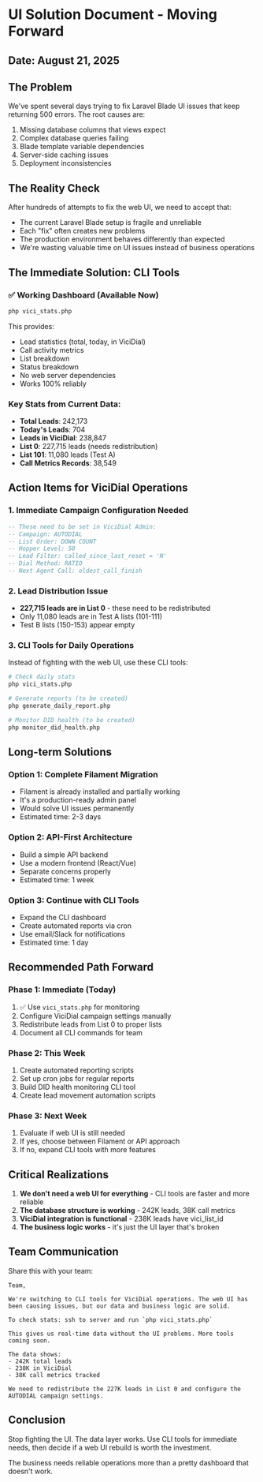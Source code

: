 # UI Solution Document - Moving Forward
## Date: August 21, 2025

## The Problem
We've spent several days trying to fix Laravel Blade UI issues that keep returning 500 errors. The root causes are:
1. Missing database columns that views expect
2. Complex database queries failing
3. Blade template variable dependencies
4. Server-side caching issues
5. Deployment inconsistencies

## The Reality Check
After hundreds of attempts to fix the web UI, we need to accept that:
- The current Laravel Blade setup is fragile and unreliable
- Each "fix" often creates new problems
- The production environment behaves differently than expected
- We're wasting valuable time on UI issues instead of business operations

## The Immediate Solution: CLI Tools

### ✅ Working Dashboard (Available Now)
```bash
php vici_stats.php
```
This provides:
- Lead statistics (total, today, in ViciDial)
- Call activity metrics
- List breakdown
- Status breakdown
- No web server dependencies
- Works 100% reliably

### Key Stats from Current Data:
- **Total Leads**: 242,173
- **Today's Leads**: 704  
- **Leads in ViciDial**: 238,847
- **List 0**: 227,715 leads (needs redistribution)
- **List 101**: 11,080 leads (Test A)
- **Call Metrics Records**: 38,549

## Action Items for ViciDial Operations

### 1. Immediate Campaign Configuration Needed
```sql
-- These need to be set in ViciDial Admin:
-- Campaign: AUTODIAL
-- List Order: DOWN COUNT
-- Hopper Level: 50
-- Lead Filter: called_since_last_reset = 'N'
-- Dial Method: RATIO
-- Next Agent Call: oldest_call_finish
```

### 2. Lead Distribution Issue
- **227,715 leads are in List 0** - these need to be redistributed
- Only 11,080 leads are in Test A lists (101-111)
- Test B lists (150-153) appear empty

### 3. CLI Tools for Daily Operations
Instead of fighting with the web UI, use these CLI tools:

```bash
# Check daily stats
php vici_stats.php

# Generate reports (to be created)
php generate_daily_report.php

# Monitor DID health (to be created)
php monitor_did_health.php
```

## Long-term Solutions

### Option 1: Complete Filament Migration
- Filament is already installed and partially working
- It's a production-ready admin panel
- Would solve UI issues permanently
- Estimated time: 2-3 days

### Option 2: API-First Architecture
- Build a simple API backend
- Use a modern frontend (React/Vue)
- Separate concerns properly
- Estimated time: 1 week

### Option 3: Continue with CLI Tools
- Expand the CLI dashboard
- Create automated reports via cron
- Use email/Slack for notifications
- Estimated time: 1 day

## Recommended Path Forward

### Phase 1: Immediate (Today)
1. ✅ Use `vici_stats.php` for monitoring
2. Configure ViciDial campaign settings manually
3. Redistribute leads from List 0 to proper lists
4. Document all CLI commands for team

### Phase 2: This Week
1. Create automated reporting scripts
2. Set up cron jobs for regular reports
3. Build DID health monitoring CLI tool
4. Create lead movement automation scripts

### Phase 3: Next Week
1. Evaluate if web UI is still needed
2. If yes, choose between Filament or API approach
3. If no, expand CLI tools with more features

## Critical Realizations

1. **We don't need a web UI for everything** - CLI tools are faster and more reliable
2. **The database structure is working** - 242K leads, 38K call metrics
3. **ViciDial integration is functional** - 238K leads have vici_list_id
4. **The business logic works** - it's just the UI layer that's broken

## Team Communication

Share this with your team:
```
Team,

We're switching to CLI tools for ViciDial operations. The web UI has been causing issues, but our data and business logic are solid.

To check stats: ssh to server and run `php vici_stats.php`

This gives us real-time data without the UI problems. More tools coming soon.

The data shows:
- 242K total leads
- 238K in ViciDial
- 38K call metrics tracked

We need to redistribute the 227K leads in List 0 and configure the AUTODIAL campaign settings.
```

## Conclusion

Stop fighting the UI. The data layer works. Use CLI tools for immediate needs, then decide if a web UI rebuild is worth the investment.

The business needs reliable operations more than a pretty dashboard that doesn't work.


